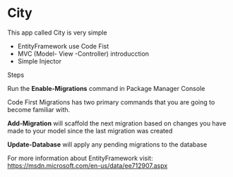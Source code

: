 # City

This app called City is very simple

* EntityFramework use Code Fist
* MVC (Model- View -Controller) introducction
* Simple Injector


Steps

Run the **Enable-Migrations** command in Package Manager Console

Code First Migrations has two primary commands that you are going to become familiar with.

**Add-Migration** will scaffold the next migration based on changes you have made to your model since the last migration was created

**Update-Database** will apply any pending migrations to the database

For more information about EntityFramework visit: https://msdn.microsoft.com/en-us/data/ee712907.aspx
